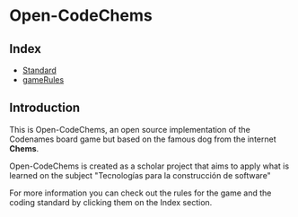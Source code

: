 # Open-CodeChems
## Index
* [Standard](Documentation/stadard.md)
* [gameRules](Documentation/gameRules.md)

## Introduction
This is Open-CodeChems, an open source implementation of the Codenames board game but based on the famous dog from the internet **Chems**.

Open-CodeChems is created as a scholar project that aims to apply what is learned on the subject "Tecnologías para la construcción de software" 

For more information you can check out the rules for the game and the coding standard by clicking them on the Index section.
